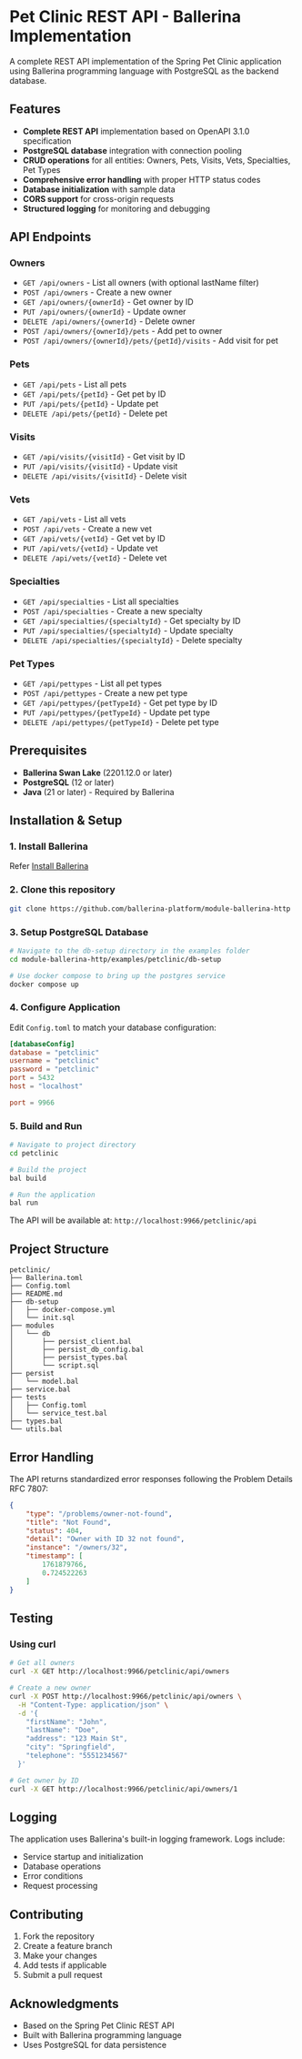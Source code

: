 # Pet Clinic REST API - Ballerina Implementation

A complete REST API implementation of the Spring Pet Clinic application using Ballerina programming language with PostgreSQL as the backend database.

## Features

- **Complete REST API** implementation based on OpenAPI 3.1.0 specification
- **PostgreSQL database** integration with connection pooling
- **CRUD operations** for all entities: Owners, Pets, Visits, Vets, Specialties, Pet Types
- **Comprehensive error handling** with proper HTTP status codes
- **Database initialization** with sample data
- **CORS support** for cross-origin requests
- **Structured logging** for monitoring and debugging

## API Endpoints

### Owners
- `GET /api/owners` - List all owners (with optional lastName filter)
- `POST /api/owners` - Create a new owner
- `GET /api/owners/{ownerId}` - Get owner by ID
- `PUT /api/owners/{ownerId}` - Update owner
- `DELETE /api/owners/{ownerId}` - Delete owner
- `POST /api/owners/{ownerId}/pets` - Add pet to owner
- `POST /api/owners/{ownerId}/pets/{petId}/visits` - Add visit for pet

### Pets
- `GET /api/pets` - List all pets
- `GET /api/pets/{petId}` - Get pet by ID
- `PUT /api/pets/{petId}` - Update pet
- `DELETE /api/pets/{petId}` - Delete pet

### Visits
- `GET /api/visits/{visitId}` - Get visit by ID
- `PUT /api/visits/{visitId}` - Update visit
- `DELETE /api/visits/{visitId}` - Delete visit

### Vets
- `GET /api/vets` - List all vets
- `POST /api/vets` - Create a new vet
- `GET /api/vets/{vetId}` - Get vet by ID
- `PUT /api/vets/{vetId}` - Update vet
- `DELETE /api/vets/{vetId}` - Delete vet

### Specialties
- `GET /api/specialties` - List all specialties
- `POST /api/specialties` - Create a new specialty
- `GET /api/specialties/{specialtyId}` - Get specialty by ID
- `PUT /api/specialties/{specialtyId}` - Update specialty
- `DELETE /api/specialties/{specialtyId}` - Delete specialty

### Pet Types
- `GET /api/pettypes` - List all pet types
- `POST /api/pettypes` - Create a new pet type
- `GET /api/pettypes/{petTypeId}` - Get pet type by ID
- `PUT /api/pettypes/{petTypeId}` - Update pet type
- `DELETE /api/pettypes/{petTypeId}` - Delete pet type

## Prerequisites

- **Ballerina Swan Lake** (2201.12.0 or later)
- **PostgreSQL** (12 or later)
- **Java** (21 or later) - Required by Ballerina

## Installation & Setup

### 1. Install Ballerina

Refer [Install Ballerina](https://ballerina.io/downloads/)

### 2. Clone this repository

```bash
git clone https://github.com/ballerina-platform/module-ballerina-http
```

### 3. Setup PostgreSQL Database

```bash
# Navigate to the db-setup directory in the examples folder
cd module-ballerina-http/examples/petclinic/db-setup

# Use docker compose to bring up the postgres service
docker compose up
```

### 4. Configure Application

Edit `Config.toml` to match your database configuration:

```toml
[databaseConfig]
database = "petclinic"
username = "petclinic"
password = "petclinic"
port = 5432
host = "localhost"

port = 9966
```

### 5. Build and Run

```bash
# Navigate to project directory
cd petclinic

# Build the project
bal build

# Run the application
bal run
```

The API will be available at: `http://localhost:9966/petclinic/api`

## Project Structure

```
petclinic/
├── Ballerina.toml
├── Config.toml
├── README.md
├── db-setup
│   ├── docker-compose.yml
│   └── init.sql
├── modules
│   └── db
│       ├── persist_client.bal
│       ├── persist_db_config.bal
│       ├── persist_types.bal
│       └── script.sql
├── persist
│   └── model.bal
├── service.bal
├── tests
│   ├── Config.toml
│   └── service_test.bal
├── types.bal
└── utils.bal
```

## Error Handling

The API returns standardized error responses following the Problem Details RFC 7807:

```json
{
	"type": "/problems/owner-not-found",
	"title": "Not Found",
	"status": 404,
	"detail": "Owner with ID 32 not found",
	"instance": "/owners/32",
	"timestamp": [
		1761879766,
		0.724522263
	]
}
```

## Testing

### Using curl
```bash
# Get all owners
curl -X GET http://localhost:9966/petclinic/api/owners

# Create a new owner
curl -X POST http://localhost:9966/petclinic/api/owners \
  -H "Content-Type: application/json" \
  -d '{
    "firstName": "John",
    "lastName": "Doe",
    "address": "123 Main St",
    "city": "Springfield",
    "telephone": "5551234567"
  }'

# Get owner by ID
curl -X GET http://localhost:9966/petclinic/api/owners/1
```

## Logging

The application uses Ballerina's built-in logging framework. Logs include:
- Service startup and initialization
- Database operations
- Error conditions
- Request processing

## Contributing

1. Fork the repository
2. Create a feature branch
3. Make your changes
4. Add tests if applicable
5. Submit a pull request

## Acknowledgments

- Based on the Spring Pet Clinic REST API
- Built with Ballerina programming language
- Uses PostgreSQL for data persistence
